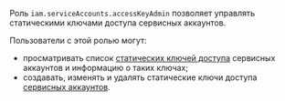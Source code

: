 Роль `iam.serviceAccounts.accessKeyAdmin` позволяет управлять статическими ключами доступа сервисных аккаунтов.

Пользователи с этой ролью могут:
* просматривать список [статических ключей доступа](../../../iam/concepts/authorization/access-key.md) сервисных аккаунтов и информацию о таких ключах;
* создавать, изменять и удалять статические ключи доступа [сервисных аккаунтов](../../../iam/concepts/users/accounts.md#sa).